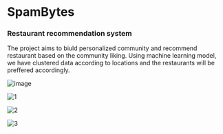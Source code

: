 # SpamBytes
### Restaurant recommendation system

The project aims to biuld personalized community and recommend restaurant based on the community liking.
Using machine learning model, we have clustered data according to locations and the restaurants will be preffered accordingly.

![image](https://user-images.githubusercontent.com/82694741/235338569-04d8ac03-7ae8-4fe0-8651-eaaea32165d6.png)

![1](https://user-images.githubusercontent.com/82694741/235339626-acb45452-cc48-49d4-9d7e-aed6c59959e1.jpeg)

![2](https://user-images.githubusercontent.com/82694741/235339635-d7c45a6d-44b6-4a11-9e16-a3327d30f335.jpeg)

![3](https://user-images.githubusercontent.com/82694741/235339639-aca2706d-ee61-42ee-9d50-ef83c67c868c.jpeg)
